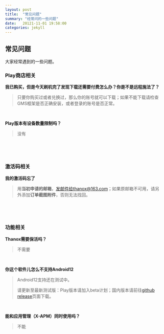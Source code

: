 ```yaml
---
layout: post
title:  "常见问题"
summary: "经常问的一些问题"
date:   20121-11-01 19:58:00
categories: jekyll
---
```

<!-- more -->

## 常见问题
大家经常遇到的一些问题。



### Play商店相关

**我已购买，但是今天刷机完了发现下载还需要付费怎么办？你是不是远程施法了？**

> 只要你购买过或者兑换过，那么你的账号就可以下载；如果不能下载请检查GMS框架是否正确安装，或者登录的账号是否正常。

&nbsp;

**Play版本有设备数量限制吗？**

> 没有

&nbsp;

&nbsp;

### 激活码相关

**我的激活码忘了**

> 用**当初申请的邮箱**，发邮件给thanox@163.com；如果原邮箱不可用，请另外添加**订单截图附件**，否则无法找回。

&nbsp;

&nbsp;

### 功能相关

**Thanox需要保活吗？**

> 不需要

&nbsp;

**你这个软件儿怎么不支持Android12**

> Android12支持还在测试中。
>
> 请更新至最新测试版：Play版本请加入beta计划；国内版本请前往[github release](https://github.com/Tornaco/Thanox/releases)页面下载。

&nbsp;

**能和应用管理（X-APM）同时使用吗？**

> 不能

